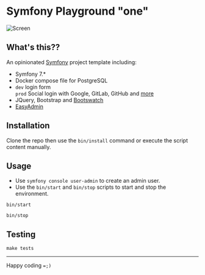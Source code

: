 # Symfony Playground "one"

![Screen](https://github.com/elkuku/symfony-playground-one/assets/33978/006c7cd9-002c-4e5d-b5bf-e087a3c64037)

## What's this??
An opinionated [Symfony](https://symfony.com) project template including:

* Symfony 7.*
* Docker compose file for PostgreSQL
* `dev` login form <br/> `prod` Social login with Google, GitLab, GitHub and [more](https://github.com/knpuniversity/oauth2-client-bundle#step-1-download-the-client-library)
* JQuery, Bootstrap and [Bootswatch](https://bootswatch.com/)
* [EasyAdmin](https://github.com/EasyCorp/EasyAdminBundle)

## Installation

Clone the repo then use the `bin/install` command or execute the script content manually.
   
## Usage

* Use `symfony console user-admin` to create an admin user.
* Use the `bin/start` and `bin/stop` scripts to start and stop the environment.

```shell
bin/start
```
```shell
bin/stop
```

## Testing

```shell
make tests
```

----

Happy coding `=;)`
